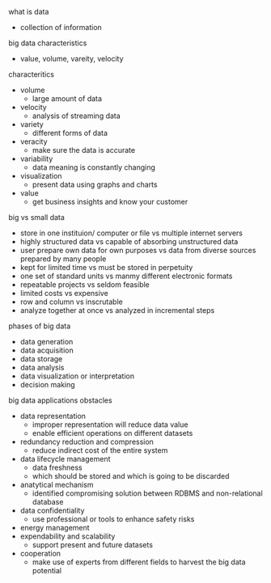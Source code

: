 what is data
- collection of information

big data characteristics
- value, volume, vareity, velocity

characteritics
- volume
    - large amount of data
- velocity
    - analysis of streaming data
- variety
    - different forms of data
- veracity
    - make sure the data is accurate
- variability
    - data meaning is constantly changing
- visualization
    - present data using graphs and charts
- value
    - get business insights and know your customer

big vs small data
- store in one instituion/ computer or file vs multiple internet servers
- highly structured data vs capable of absorbing unstructured data
- user prepare own data for own purposes vs data from diverse sources prepared by many people
- kept for limited time vs must be stored in perpetuity
- one set of standard units vs manmy different electronic formats
- repeatable projects vs seldom feasible
- limited costs vs expensive
- row and column vs inscrutable
- analyze together at once vs analyzed in incremental steps

phases of big data
- data generation
- data acquisition
- data storage
- data analysis
- data visualization or interpretation
- decision making

big data applications obstacles
- data representation
    - improper representation will reduce data value
    - enable efficient operations on different datasets
- redundancy reduction and compression
    - reduce indirect cost of the entire system
- data lifecycle management
    - data freshness
    - which should be stored and which is going to be discarded
- anatytical mechanism
    - identified compromising solution between RDBMS and non-relational database
- data confidentiality
    - use professional or tools to enhance safety risks
- energy management
- expendability and scalability
    - support present and future datasets
- cooperation
    - make use of experts from different fields to harvest the big data potential